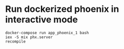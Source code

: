 # Run dockerized phoenix in interactive mode

```
docker-compose run app_phoenix_1 bash
iex -S mix phx.server
recompile
```
